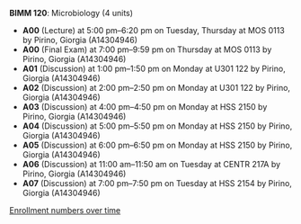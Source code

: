 **BIMM 120**: Microbiology (4 units)

- **A00** (Lecture) at 5:00 pm–6:20 pm on Tuesday, Thursday at MOS 0113 by Pirino, Giorgia (A14304946)
- **A00** (Final Exam) at 7:00 pm–9:59 pm on Thursday at MOS 0113 by Pirino, Giorgia (A14304946)
- **A01** (Discussion) at 1:00 pm–1:50 pm on Monday at U301 122 by Pirino, Giorgia (A14304946)
- **A02** (Discussion) at 2:00 pm–2:50 pm on Monday at U301 122 by Pirino, Giorgia (A14304946)
- **A03** (Discussion) at 4:00 pm–4:50 pm on Monday at HSS 2150 by Pirino, Giorgia (A14304946)
- **A04** (Discussion) at 5:00 pm–5:50 pm on Monday at HSS 2150 by Pirino, Giorgia (A14304946)
- **A05** (Discussion) at 6:00 pm–6:50 pm on Monday at HSS 2150 by Pirino, Giorgia (A14304946)
- **A06** (Discussion) at 11:00 am–11:50 am on Tuesday at CENTR 217A by Pirino, Giorgia (A14304946)
- **A07** (Discussion) at 7:00 pm–7:50 pm on Tuesday at HSS 2154 by Pirino, Giorgia (A14304946)

[Enrollment numbers over time](./BIMM120.tsv)
